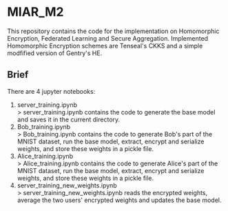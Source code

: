 # MIAR_M2
This repository contains the code for the implementation on Homomorphic Encryption, Federated Learning and Secure Aggregation. Implemented Homomorphic Encryption schemes are Tenseal's CKKS and a simple modfified version of Gentry's HE.

## Brief
There are 4 jupyter notebooks:
<ol>
  <li>server_training.ipynb</li>
    > server_training.ipynb contains the code to generate the base model and saves it in the current directory.
  <li>Bob_training.ipynb</li>
   > Bob_training.ipynb contains the code to generate Bob's part of the MNIST dataset, run the base model, extract, encrypt and serialize weights, and store these weights in a pickle file.
  <li>Alice_training.ipynb</li>
     > Alice_training.ipynb contains the code to generate Alice's part of the MNIST dataset, run the base model, extract, encrypt and serialize weights, and store these weights in a pickle file.
  <li>server_training_new_weights.ipynb</li>
    > server_training_new_weights.ipynb reads the encrypted weights, average the two users' encrypted weights and updates the base model. 
</ol> 
